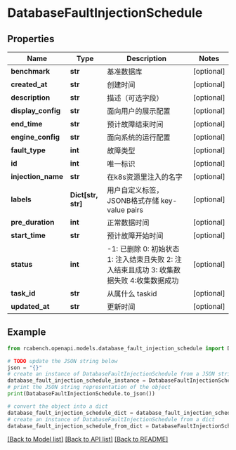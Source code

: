 # DatabaseFaultInjectionSchedule


## Properties

Name | Type | Description | Notes
------------ | ------------- | ------------- | -------------
**benchmark** | **str** | 基准数据库 | [optional] 
**created_at** | **str** | 创建时间 | [optional] 
**description** | **str** | 描述（可选字段） | [optional] 
**display_config** | **str** | 面向用户的展示配置 | [optional] 
**end_time** | **str** | 预计故障结束时间 | [optional] 
**engine_config** | **str** | 面向系统的运行配置 | [optional] 
**fault_type** | **int** | 故障类型 | [optional] 
**id** | **int** | 唯一标识 | [optional] 
**injection_name** | **str** | 在k8s资源里注入的名字 | [optional] 
**labels** | **Dict[str, str]** | 用户自定义标签，JSONB格式存储 key-value pairs | [optional] 
**pre_duration** | **int** | 正常数据时间 | [optional] 
**start_time** | **str** | 预计故障开始时间 | [optional] 
**status** | **int** | -1: 已删除 0: 初始状态 1: 注入结束且失败 2: 注入结束且成功 3: 收集数据失败 4:收集数据成功 | [optional] 
**task_id** | **str** | 从属什么 taskid | [optional] 
**updated_at** | **str** | 更新时间 | [optional] 

## Example

```python
from rcabench.openapi.models.database_fault_injection_schedule import DatabaseFaultInjectionSchedule

# TODO update the JSON string below
json = "{}"
# create an instance of DatabaseFaultInjectionSchedule from a JSON string
database_fault_injection_schedule_instance = DatabaseFaultInjectionSchedule.from_json(json)
# print the JSON string representation of the object
print(DatabaseFaultInjectionSchedule.to_json())

# convert the object into a dict
database_fault_injection_schedule_dict = database_fault_injection_schedule_instance.to_dict()
# create an instance of DatabaseFaultInjectionSchedule from a dict
database_fault_injection_schedule_from_dict = DatabaseFaultInjectionSchedule.from_dict(database_fault_injection_schedule_dict)
```
[[Back to Model list]](../README.md#documentation-for-models) [[Back to API list]](../README.md#documentation-for-api-endpoints) [[Back to README]](../README.md)


